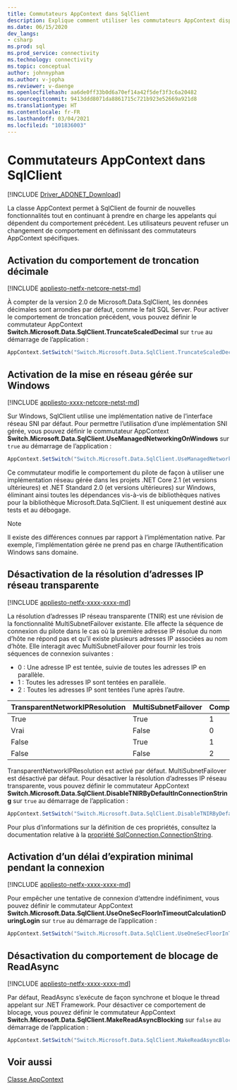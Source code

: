 ```yaml
---
title: Commutateurs AppContext dans SqlClient
description: Explique comment utiliser les commutateurs AppContext disponibles dans SqlClient.
ms.date: 06/15/2020
dev_langs:
- csharp
ms.prod: sql
ms.prod_service: connectivity
ms.technology: connectivity
ms.topic: conceptual
author: johnnypham
ms.author: v-jopha
ms.reviewer: v-daenge
ms.openlocfilehash: aa6de0ff33b0d6a70ef14a42f5def3f3c6a20482
ms.sourcegitcommit: 9413ddd8071da8861715c721b923e52669a921d8
ms.translationtype: HT
ms.contentlocale: fr-FR
ms.lasthandoff: 03/04/2021
ms.locfileid: "101836003"
---
```

# <a name="appcontext-switches-in-sqlclient"></a>Commutateurs AppContext dans SqlClient

[!INCLUDE [Driver_ADONET_Download](../../includes/driver_adonet_download.md)]

La classe AppContext permet à SqlClient de fournir de nouvelles fonctionnalités tout en continuant à prendre en charge les appelants qui dépendent du comportement précédent. Les utilisateurs peuvent refuser un changement de comportement en définissant des commutateurs AppContext spécifiques.

## <a name="enabling-decimal-truncation-behavior"></a>Activation du comportement de troncation décimale

[!INCLUDE [appliesto-netfx-netcore-netst-md](../../includes/appliesto-netfx-netcore-netst-md.md)]

À compter de la version 2.0 de Microsoft.Data.SqlClient, les données décimales sont arrondies par défaut, comme le fait SQL Server. Pour activer le comportement de troncation précédent, vous pouvez définir le commutateur AppContext **Switch.Microsoft.Data.SqlClient.TruncateScaledDecimal** sur `true` au démarrage de l’application :

```csharp
AppContext.SetSwitch("Switch.Microsoft.Data.SqlClient.TruncateScaledDecimal", true);
```

## <a name="enabling-managed-networking-on-windows"></a>Activation de la mise en réseau gérée sur Windows

[!INCLUDE [appliesto-xxxx-netcore-netst-md](../../includes/appliesto-xxxx-netcore-netst-md.md)]

Sur Windows, SqlClient utilise une implémentation native de l’interface réseau SNI par défaut. Pour permettre l’utilisation d’une implémentation SNI gérée, vous pouvez définir le commutateur AppContext **Switch.Microsoft.Data.SqlClient.UseManagedNetworkingOnWindows** sur `true` au démarrage de l’application :

```csharp
AppContext.SetSwitch("Switch.Microsoft.Data.SqlClient.UseManagedNetworkingOnWindows", true);
```

Ce commutateur modifie le comportement du pilote de façon à utiliser une implémentation réseau gérée dans les projets .NET Core 2.1 (et versions ultérieures) et .NET Standard 2.0 (et versions ultérieures) sur Windows, éliminant ainsi toutes les dépendances vis-à-vis de bibliothèques natives pour la bibliothèque Microsoft.Data.SqlClient. Il est uniquement destiné aux tests et au débogage.

> [!NOTE]
> Il existe des différences connues par rapport à l’implémentation native. Par exemple, l’implémentation gérée ne prend pas en charge l’Authentification Windows sans domaine.

## <a name="disabling-transparent-network-ip-resolution"></a>Désactivation de la résolution d’adresses IP réseau transparente

[!INCLUDE [appliesto-netfx-xxxx-xxxx-md](../../includes/appliesto-netfx-xxxx-xxxx-md.md)]

La résolution d’adresses IP réseau transparente (TNIR) est une révision de la fonctionnalité MultiSubnetFailover existante. Elle affecte la séquence de connexion du pilote dans le cas où la première adresse IP résolue du nom d’hôte ne répond pas et qu’il existe plusieurs adresses IP associées au nom d’hôte. Elle interagit avec MultiSubnetFailover pour fournir les trois séquences de connexion suivantes :<br />
* 0 : Une adresse IP est tentée, suivie de toutes les adresses IP en parallèle.
* 1 : Toutes les adresses IP sont tentées en parallèle.
* 2 : Toutes les adresses IP sont tentées l’une après l’autre.

|TransparentNetworkIPResolution|MultiSubnetFailover|Comportement|
|--------|--------|--------|
|True|True|1|
|Vrai|False|0|
|False|True|1|
|False|False|2|

TransparentNetworkIPResolution est activé par défaut. MultiSubnetFailover est désactivé par défaut. Pour désactiver la résolution d’adresses IP réseau transparente, vous pouvez définir le commutateur AppContext **Switch.Microsoft.Data.SqlClient.DisableTNIRByDefaultInConnectionString** sur `true` au démarrage de l’application :

```csharp
AppContext.SetSwitch("Switch.Microsoft.Data.SqlClient.DisableTNIRByDefaultInConnectionString", true);
```

Pour plus d’informations sur la définition de ces propriétés, consultez la documentation relative à la [propriété SqlConnection.ConnectionString](/dotnet/api/microsoft.data.sqlclient.sqlconnection.connectionstring). 

## <a name="enable-a-minimum-timeout-during-login"></a>Activation d’un délai d’expiration minimal pendant la connexion

[!INCLUDE [appliesto-netfx-xxxx-xxxx-md](../../includes/appliesto-netfx-xxxx-xxxx-md.md)]

Pour empêcher une tentative de connexion d’attendre indéfiniment, vous pouvez définir le commutateur AppContext **Switch.Microsoft.Data.SqlClient.UseOneSecFloorInTimeoutCalculationDuringLogin** sur `true` au démarrage de l’application :

```csharp
AppContext.SetSwitch("Switch.Microsoft.Data.SqlClient.UseOneSecFloorInTimeoutCalculationDuringLogin", false);
```

## <a name="disable-blocking-behavior-of-readasync"></a>Désactivation du comportement de blocage de ReadAsync

[!INCLUDE [appliesto-netfx-xxxx-xxxx-md](../../includes/appliesto-netfx-xxxx-xxxx-md.md)]

Par défaut, ReadAsync s’exécute de façon synchrone et bloque le thread appelant sur .NET Framework. Pour désactiver ce comportement de blocage, vous pouvez définir le commutateur AppContext **Switch.Microsoft.Data.SqlClient.MakeReadAsyncBlocking** sur `false` au démarrage de l’application :

```csharp
AppContext.SetSwitch("Switch.Microsoft.Data.SqlClient.MakeReadAsyncBlocking", false);
```

## <a name="see-also"></a>Voir aussi

[Classe AppContext](/dotnet/api/system.appcontext?view=netcore-3.1&preserve-view=true)